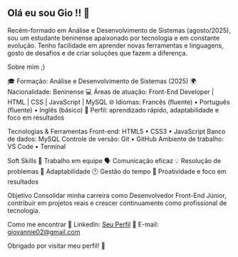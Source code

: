 ## Olá eu sou Gio !! 👋


Recém-formado em Análise e Desenvolvimento de Sistemas (agosto/2025), sou um estudante beninense apaixonado por tecnologia e em constante evolução. Tenho facilidade em aprender novas ferramentas e linguagens, gosto de desafios e de criar soluções que fazem a diferença.

Sobre mim ;)

🎓 Formação: Análise e Desenvolvimento de Sistemas (2025)
🌍 Nacionalidade: Beninense
💻 Áreas de atuação: Front-End Developer | HTML | CSS | JavaScript | MySQL
🌐 Idiomas: Francês (fluente) • Português (fluente) • Inglês (básico) 
🚀 Perfil: aprendizado rápido, adaptabilidade e foco em resultados

Tecnologias & Ferramentas Front-end: HTML5 • CSS3 • JavaScript Banco de dados: MySQL Controle de versão: Git • GitHub Ambiente de trabalho: VS Code • Terminal

Soft Skills 
🤝 Trabalho em equipe
🗣️ Comunicação eficaz
💡 Resolução de problemas
🔄 Adaptabilidade
🕐 Gestão do tempo
🎯 Proatividade e foco em resultados

Objetivo Consolidar minha carreira como Desenvolvedor Front-End Júnior, contribuir em projetos reais e crescer continuamente como profissional de tecnologia.

Como me encontrar
💼 LinkedIn: [Seu Perfil](https://www.linkedin.com/in/giovanni-wilio-clarens-ayihounkpe-dako-4b0a96251/)
📧 E-mail: giovannie02@gmail.com
 

Obrigado por visitar meu perfil! 🚀
